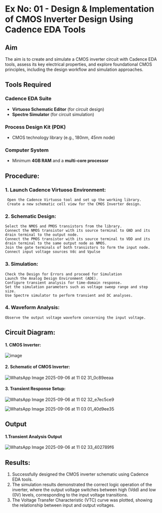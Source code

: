 # Ex No: 01 - Design & Implementation of CMOS Inverter Design Using Cadence EDA Tools

## Aim
The aim is to create and simulate a CMOS inverter circuit with Cadence EDA tools, assess its key electrical properties, and explore foundational CMOS principles, including the design workflow and simulation approaches.

## Tools Required

### Cadence EDA Suite
- **Virtuoso Schematic Editor** (for circuit design)  
- **Spectre Simulator** (for circuit simulation)  

### Process Design Kit (PDK)
- CMOS technology library (e.g., 180nm, 45nm node)  

### Computer System
- Minimum **4GB RAM** and a **multi-core processor**

## Procedure:
### 1. Launch Cadence Virtuoso Environment:
     Open the Cadence Virtuoso tool and set up the working library.
     Create a new schematic cell view for the CMOS Inverter design.
### 2. Schematic Design:
    Select the NMOS and PMOS transistors from the library.
    Connect the NMOS transistor with its source terminal to GND and its drain terminal to the output node.
    Connect the PMOS transistor with its source terminal to VDD and its drain terminal to the same output node as NMOS.
    Join the gate terminals of both transistors to form the input node.
    Connect input voltage sources Vdc and Vpulse
### 3. Simulation:
    Check the Design for Errors and proceed for Simulation
    Launch the Analog Design Environment (ADE).
    Configure transient analysis for time-domain response.
    Set the simulation parameters such as voltage sweep range and step size.
    Use Spectre simulator to perform transient and DC analyses.
### 4. Waveform Analysis:
    Observe the output voltage waveform concerning the input voltage.

## Circuit Diagram:
#### 1. CMOS Inverter:

![image](https://github.com/user-attachments/assets/e3e06487-52b2-4b56-9dcd-03c5c9394a4c)


#### 2. Schematic of CMOS Inverter:

  ![WhatsApp Image 2025-09-06 at 11 02 31_0c89eeaa](https://github.com/user-attachments/assets/55bda8f2-b597-4a74-bdaa-65da66a2fe97)


#### 3. Transient Response Setup:

![WhatsApp Image 2025-09-06 at 11 02 32_e7ec5ce9](https://github.com/user-attachments/assets/e3ceeefd-9cf5-4df5-8fc5-6a48371803de)



![WhatsApp Image 2025-09-06 at 11 03 01_40d9ee35](https://github.com/user-attachments/assets/68ba41c4-f423-461f-af1a-914d231c3a50)




## Output
#### 1.Transient Analysis Output

  ![WhatsApp Image 2025-09-06 at 11 02 33_402789f6](https://github.com/user-attachments/assets/00c5cdf6-f606-4fac-b52a-898f8b5f4ba7)



## Results:

1.	Successfully designed the CMOS inverter schematic using Cadence EDA tools.
2.	The simulation results demonstrated the correct logic operation of the inverter, where the output voltage switches between high (Vdd) and low (0V) levels, corresponding to the input voltage transitions.
3.	The Voltage Transfer Characteristic (VTC) curve was plotted, showing the relationship between input and output voltages.











